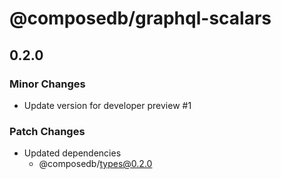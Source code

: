 # @composedb/graphql-scalars

## 0.2.0

### Minor Changes

- Update version for developer preview #1

### Patch Changes

- Updated dependencies
  - @composedb/types@0.2.0
